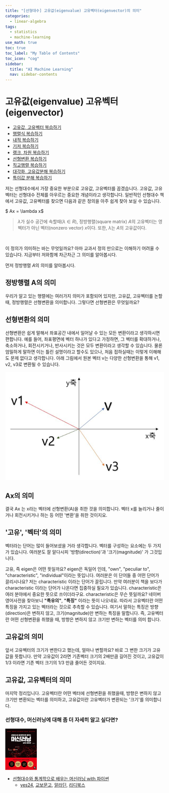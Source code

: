 ```yaml
---
title: "[선형대수] 고유값(eigenvalue) 고유벡터(eigenvector)의 의미" 
categories:
  - linear-algebra
tags:
  - statistics
  - machine-learning
use_math: true
toc: true
toc_label: "My Table of Contents"
toc_icon: "cog"
sidebar:
  title: "AI Machine Learning"
  nav: sidebar-contents
---
```



# 고유값(eigenvalue) 고유벡터(eigenvector)

* [고유값, 고유벡터 복습하기](https://losskatsu.github.io/linear-algebra/eigen/)
* [행렬식 복습하기](https://losskatsu.github.io/linear-algebra/determinant/)
* [내적 복습하기](https://losskatsu.github.io/linear-algebra/innerproduct/)
* [기저 복습하기](https://losskatsu.github.io/linear-algebra/basis/)
* [랭크, 차원 복습하기](https://losskatsu.github.io/linear-algebra/rank-dim/)
* [선형변환 복습하기](https://losskatsu.github.io/linear-algebra/linear-trans/)
* [직교행렬 복습하기](https://losskatsu.github.io/linear-algebra/orthogonal/)
* [대각화, 고유값분해 복습하기](https://losskatsu.github.io/linear-algebra/eigen-decomposition/)
* [특이값 분해 복습하기](https://losskatsu.github.io/linear-algebra/svd/)


저는 선형대수에서 가장 중요한 부분으로 고유값, 고유벡터를 꼽겠습니다. 
고유값, 고유벡터는 선형대수 전체를 아우르는 중요한 개념이라고 생각합니다. 
일반적인 선형대수 책에서 고유값, 고유벡터를 찾으면 다음과 같은 정의을 아주 쉽게 찾아 보실 수 있습니다.  

$ Ax = \lambda  x$ 

> $\lambda$가 실수 공간에 속할때($\lambda \in R$), 정방행렬(square matrix) $A$의 고유벡터는 영벡터가 아닌 벡터(nonzero vector) $x$이다. 
또한, $\lambda$는 $A$의 고유값이다.
<br />

이 정의가 의미하는 바는 무엇일까요? 아마 교과서 정의 만으로는 이해하기 어려울 수 있습니다. 
지금부터 저와함께 차근차근 그 의미를 알아봅시다.
<br />

먼저 정방행렬 $A$의 의미를 알아봅시다.

## 정방행렬 A의 의미
우리가 알고 있는 행렬에는 여러가지 의미가 포함되어 있지만, 
고유값, 고유벡터를 논할 때, 정방행렬은 선형변환을 의미합니다. 
그렇다면 선형변환은 무엇일까요? 

## 선형변환의 의미
선형변환은 쉽게 말해서 좌표공간 내에서 일어날 수 있는 모든 변환이라고 생각하시면 편합니다. 
예를 들어, 좌표평면에 벡터 하나가 있다고 가정하면, 
그 벡터를 확대하거나, 축소하거나, 회전시키거나, 반사시키는 것은 모두 변환이라고 생각할 수 있습니다. 
물론 엄밀하게 말하면 이는 틀린 설명이라고 할수도 있으나, 처음 접하실때는 이렇게 이해해도 문제 없다고 생각합니다. 
아래 그림에서 원본 벡터 v는 다양한 선형변환을 통해 v1, v2, v3로 변환될 수 있습니다. 

![/assets/images/eigen/lineartransformation.JPG](/assets/images/eigen/lineartransformation.JPG)

## Ax의 의미
결국 Ax 는 x라는 벡터에 선형변환(A)을 취한 것을 의미합니다. 
벡터 x를 늘리거나 줄이거나 회전시키거나 하는 등 어떤 '변환'을 취한 것이지요.

## '고유', '벡터'의 의미 
벡터라는 단어는 많이 들어보셨을 거라 생각합니다. 
벡터를 구성하는 요소에는 두 가지가 있습니다. 
여러분도 잘 알다시피 '방향(direction)'과 '크기(magnitude)' 가 그것입니다. 

고유, 즉 eigen은 어떤 뜻일까요? 
eigen은 독일어 인데, "own", "peculiar to", "characteristic", "individual"이라는 뜻입니다.
여러분은 이 단어들 중 어떤 단어가 끌리시나요? 
저는 characteristic 이라는 단어가 끌립니다. 
만약 여러분이 책을 보다가 characteristic 이라는 단어가 나온다면 집중하실 필요가 있습니다. 
characteristic은 여러 분야에서 중요한 뜻으로 쓰이더라구요. 
characteristic은 무슨 뜻일까요? 
네이버 영어사전을 찾아보니 **"특유의"**, **"특징"** 이라는 뜻이 나오네요. 
따라서 고유벡터란 어떤 특징을 가지고 있는 벡터라는 것으로 추측할 수 있습니다. 
여기서 말하는 특징은 방향(direction)은 변하지 않고, 크기(magnitude)만 변하는 특징을 말합니다. 
즉, 고유벡터란 어떤 선형변환을 취했을 때, 방향은 변하지 않고 크기만 변하는 벡터를 의미 합니다. 

## 고유값의 의미
앞서 고유벡터의 크기가 변한다고 했는데, 얼마나 변할까요?
바로 그 변한 크기가 고유값을 뜻합니다.
만약 고유값이 2라면 기존벡터 크기의 2배만큼 길어진 것이고, 
고유값이 1/3 이라면 기존 벡터 크기의 1/3 만큼 줄어든 것이지요. 

## 고유값, 고유벡터의 의미 
마지막 정리입니다. 
고유벡터란 어떤 벡터에 선형변환을 취했을때, 방향은 변하지 않고 크기만 변환되는 벡터를 의미하고, 
고유값이란 고유벡터가 변환되는 '크기'를 의미합니다. 


### 선형대수, 머신러닝에 대해 좀 더 자세히 알고 싶다면?

<img src="/assets/images/mybook/book_cover01.JPG" width="100">

* [선형대수와 통계학으로 배우는 머신러닝 with 파이썬](http://www.yes24.com/Product/Goods/97032765?OzSrank=1)
  * [yes24](http://www.yes24.com/Product/Goods/97032765?OzSrank=1), [교보문고](http://www.kyobobook.co.kr/product/detailViewKor.laf?ejkGb=KOR&mallGb=KOR&barcode=9791165920395&orderClick=LEa&Kc=), [알라딘](https://www.aladin.co.kr/shop/wproduct.aspx?ItemId=262038358), [리디북스](https://ridibooks.com/books/3780000100)

